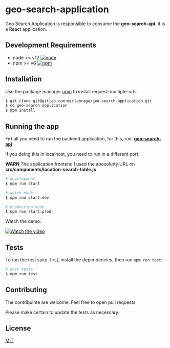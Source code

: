 # geo-search-application

Geo Search Application is responsible to consume the **geo-search-api**. It is a React application.

## Development Requirements

- node >= v12 [![node](https://img.shields.io/badge/node-v12-blue.svg?cacheSeconds=2592000)](https://nodejs.org/en/download/)
- npm >= v6 [![npm](https://img.shields.io/badge/npm-v6.3.0-blue)](https://www.npmjs.com/get-npm)


## Installation

Use the package manager [npm](https://www.npmjs.com/) to install request-multiple-urls.

```bash
$ git clone git@gitlab.com:mirlabraga/geo-search-application.git
$ cd geo-search-application
$ npm install
```

## Running the app

Firt all you need to run the backend application, for this, run: [**geo-search-api**](https://gitlab.com/mirlabraga/geo-search-api)

If you doing this in localhost, you need to run in a different port.

**WARN**
The application frontend I used the abosolutty URL on **src/components/location-search-table.js**

```bash
# development
$ npm run start

# watch mode
$ npm run start:dev

# production mode
$ npm run start:prod
```

Watch the demo:

[![Watch the video](https://i.ibb.co/6bS61tS/Screen-Shot-2021-01-23-at-7-34-18-pm.png)](https://s3.amazonaws.com/img0.recordit.co/1jsrmgMgmJ.mp4?AWSAccessKeyId=AKIAUQ5RURZ7ND2T2B6I&Expires=1611433586&Signature=6Ek0ZMU9n%2BjuVU3fhQMu0%2FNinn4%3D)

## Tests

  To run the test suite, first, install the dependencies, then run `npm run test`:

```bash
# unit tests
$ npm run test
```

## Contributing
The contribuinte are welcome. Feel free to open pull requests.

Please make certain to update the tests as necessary.

## License
[MIT](https://choosealicense.com/licenses/mit/)
